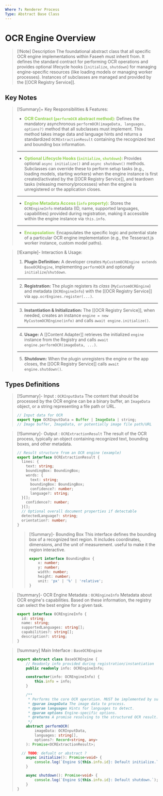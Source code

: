 ```yaml
---
Where ?: Renderer Process
Type: Abstract Base Class
---
```


# OCR Engine Overview

> [!Note] Description
> The foundational abstract class that all specific OCR engine implementations within Faseeh must inherit from. It defines the standard contract for performing OCR operations and provides optional lifecycle hooks (`initialize`, `shutdown`) for managing engine-specific resources (like loading models or managing worker processes). Instances of subclasses are managed and provided by the [[OCR Registry Service]].

## Key Notes

> [!Summary]+ Key Responsibilities & Features:
> - <span style="font-weight:bold; color:rgb(146, 208, 80)">OCR Contract (`performOCR` abstract method):</span> Defines the mandatory asynchronous `performOCR(imageData, languages, options?)` method that all subclasses must implement. This method takes image data and language hints and returns a standardized `OCRExtractionResult` containing the recognized text and bounding box information.
> ---
> - <span style="font-weight:bold; color:rgb(146, 208, 80)">Optional Lifecycle Hooks (`initialize`, `shutdown`):</span> Provides optional `async initialize()` and `async shutdown()` methods. Subclasses can override these to perform setup tasks (e.g., loading models, starting workers) when the engine instance is first created/activated by the [[OCR Registry Service]], and teardown tasks (releasing memory/processes) when the engine is unregistered or the application closes.
> ---
> - <span style="font-weight:bold; color:rgb(146, 208, 80)">Engine Metadata Access (`info` property):</span> Stores the `OCREngineInfo` metadata (ID, name, supported languages, capabilities) provided during registration, making it accessible within the engine instance via `this.info`.
> ---
> - <span style="font-weight:bold; color:rgb(146, 208, 80)">Encapsulation:</span> Encapsulates the specific logic and potential state of a particular OCR engine implementation (e.g., the Tesseract.js worker instance, custom model paths).

> [!Example]- Interaction & Usage:
> 1.  **Plugin Definition:** A developer creates `MyCustomOCREngine extends BaseOCREngine`, implementing `performOCR` and optionally `initialize`/`shutdown`.
> ---
> 2.  **Registration:** The plugin registers its *class* (`MyCustomOCREngine`) and metadata (`OCREngineInfo`) with the [[OCR Registry Service]] via `app.ocrEngines.register(...)`.
> ---
> 3.  **Instantiation & Initialization:** The [[OCR Registry Service]], when needed, creates an instance `engine = new MyCustomOCREngine(info)` and calls `await engine.initialize()`.
> ---
> 4.  **Usage:** A [[Content Adapter]] retrieves the initialized `engine` instance from the Registry and calls `await engine.performOCR(imageData, ...)`.
> ---
> 5.  **Shutdown:** When the plugin unregisters the engine or the app closes, the [[OCR Registry Service]] calls `await engine.shutdown()`.
## Types Definitions

> [!Summary]- Input : `OCRInputData`
> The content that should be processed by the OCR engine can be a binary buffer, an `ImageData` object, or a string representing a file path or URL.
> ```ts
> // Input data for OCR
> export type OCRInputData = Buffer | ImageData | string; 
> // Image buffer, ImageData, or potentially image file path/URL
> ```

> [!Summary]- Output : `OCRExtractionResult`
> The result of the OCR process, typically an object containing recognized text, bounding boxes, and other metadata.
> ```ts
> // Result structure from an OCR engine (example)
> export interface OCRExtractionResult {
>   lines: {
>     text: string;
>     boundingBox: BoundingBox;
>     words: { 
> 	    text: string; 
> 	    boundingBox: BoundingBox; 
> 	    confidence?: number; 
> 	    language?: string; 
> 	}[];
>     confidence?: number;
>   }[];
>   // Optional overall document properties if detectable
>   detectedLanguage?: string;
>   orientation?: number;
> }
> ```
> > [!Summary]- Bounding Box
> > This interface defines the bounding box of a recognized text region. It includes coordinates, dimensions, and the unit of measurement. useful to make it the region interactive.
> > ```ts
> > export interface BoundingBox { 
> > 	x: number; 
> > 	y: number; 
> > 	width: number; 
> > 	height: number; 
> > 	unit: 'px' | '%' | 'relative'; 
> > }
> > ```

> [!summary]- OCR Engine Metadata : `OCREngineInfo`
> Metadata about OCR engine's capabilities. Based on these information, the registry can select the best engine for a given task.
> ```ts
> export interface OCREngineInfo {
>   id: string;
>   name: string;
>   supportedLanguages: string[];
>   capabilities?: string[];
>   description?: string;
> }

> [!summary] Main Interface : `BaseOCREngine`
> ```ts
> export abstract class BaseOCREngine {
>     // Readonly info provided during registration/instantiation
>     public readonly info: OCREngineInfo;
> 
>     constructor(info: OCREngineInfo) {
>         this.info = info;
>     }
> 
>     /**
>      * Performs the core OCR operation. MUST be implemented by subclasses.
>      * @param imageData The image data to process.
>      * @param languages Hints for languages to detect.
>      * @param options Engine-specific options.
>      * @returns A promise resolving to the structured OCR result.
>      */
>     abstract performOCR(
>         imageData: OCRInputData,
>         languages: string[],
>         options?: Record<string, any>
>     ): Promise<OCRExtractionResult>;
> 
> 	// TODO: defualt or abstract ?
>     async initialize(): Promise<void> {
>         console.log(`Engine ${this.info.id}: Default initialize.`);
>     }
> 
>     async shutdown(): Promise<void> {
>         console.log(`Engine ${this.info.id}: Default shutdown.`);
>     }
> }
> ```